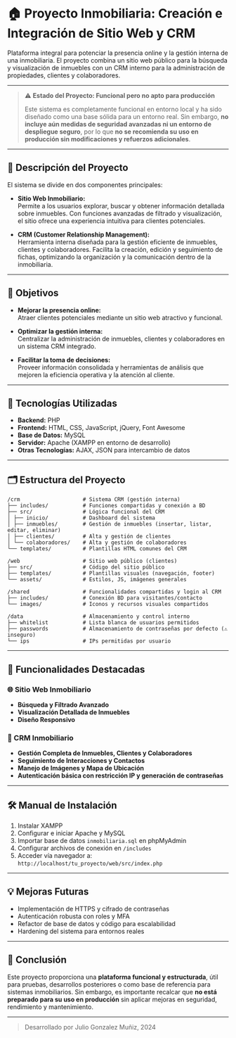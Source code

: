 # 🏠 Proyecto Inmobiliaria: Creación e Integración de Sitio Web y CRM

Plataforma integral para potenciar la presencia online y la gestión interna de una inmobiliaria. El proyecto combina un sitio web público para la búsqueda y visualización de inmuebles con un CRM interno para la administración de propiedades, clientes y colaboradores.

---

> ⚠️ **Estado del Proyecto: Funcional pero no apto para producción**
>
> Este sistema es completamente funcional en entorno local y ha sido diseñado como una base sólida para un entorno real. Sin embargo, **no incluye aún medidas de seguridad avanzadas ni un entorno de despliegue seguro**, por lo que **no se recomienda su uso en producción sin modificaciones y refuerzos adicionales**.

---

## 🚀 Descripción del Proyecto

El sistema se divide en dos componentes principales:

- **Sitio Web Inmobiliario:**  
  Permite a los usuarios explorar, buscar y obtener información detallada sobre inmuebles. Con funciones avanzadas de filtrado y visualización, el sitio ofrece una experiencia intuitiva para clientes potenciales.

- **CRM (Customer Relationship Management):**  
  Herramienta interna diseñada para la gestión eficiente de inmuebles, clientes y colaboradores. Facilita la creación, edición y seguimiento de fichas, optimizando la organización y la comunicación dentro de la inmobiliaria.

---

## 🎯 Objetivos

- **Mejorar la presencia online:**  
  Atraer clientes potenciales mediante un sitio web atractivo y funcional.

- **Optimizar la gestión interna:**  
  Centralizar la administración de inmuebles, clientes y colaboradores en un sistema CRM integrado.

- **Facilitar la toma de decisiones:**  
  Proveer información consolidada y herramientas de análisis que mejoren la eficiencia operativa y la atención al cliente.

---

## 🧰 Tecnologías Utilizadas

- **Backend:** PHP  
- **Frontend:** HTML, CSS, JavaScript, jQuery, Font Awesome  
- **Base de Datos:** MySQL  
- **Servidor:** Apache (XAMPP en entorno de desarrollo)  
- **Otras Tecnologías:** AJAX, JSON para intercambio de datos

---

## 🗂️ Estructura del Proyecto

```
/crm                    # Sistema CRM (gestión interna)
├── includes/           # Funciones compartidas y conexión a BD
├── src/                # Lógica funcional del CRM
│ ├── inicio/           # Dashboard del sistema
│ ├── inmuebles/        # Gestión de inmuebles (insertar, listar, editar, eliminar)
│ ├── clientes/         # Alta y gestión de clientes
│ └── colaboradores/    # Alta y gestión de colaboradores
└── templates/          # Plantillas HTML comunes del CRM

/web                    # Sitio web público (clientes)
├── src/                # Código del sitio público
├── templates/          # Plantillas visuales (navegación, footer)
└── assets/             # Estilos, JS, imágenes generales

/shared                 # Funcionalidades compartidas y login al CRM
├── includes/           # Conexión BD para visitantes/contacto
└── images/             # Iconos y recursos visuales compartidos

/data                   # Almacenamiento y control interno
├── whitelist           # Lista blanca de usuarios permitidos
├── passwords           # Almacenamiento de contraseñas por defecto (⚠️ inseguro)
└── ips                 # IPs permitidas por usuario
```

---

## 🧩 Funcionalidades Destacadas

### 🌐 Sitio Web Inmobiliario

- **Búsqueda y Filtrado Avanzado**  
- **Visualización Detallada de Inmuebles**  
- **Diseño Responsivo**

### 👥 CRM Inmobiliario

- **Gestión Completa de Inmuebles, Clientes y Colaboradores**  
- **Seguimiento de Interacciones y Contactos**  
- **Manejo de Imágenes y Mapa de Ubicación**  
- **Autenticación básica con restricción IP y generación de contraseñas**

---

## 🛠️ Manual de Instalación

1. Instalar XAMPP  
2. Configurar e iniciar Apache y MySQL  
3. Importar base de datos `inmobiliaria.sql` en phpMyAdmin  
4. Configurar archivos de conexión en `/includes`  
5. Acceder vía navegador a: `http://localhost/tu_proyecto/web/src/index.php`

---

## 💡 Mejoras Futuras

- Implementación de HTTPS y cifrado de contraseñas  
- Autenticación robusta con roles y MFA  
- Refactor de base de datos y código para escalabilidad  
- Hardening del sistema para entornos reales

---

## 🏁 Conclusión

Este proyecto proporciona una **plataforma funcional y estructurada**, útil para pruebas, desarrollos posteriores o como base de referencia para sistemas inmobiliarios. Sin embargo, es importante recalcar que **no está preparado para su uso en producción** sin aplicar mejoras en seguridad, rendimiento y mantenimiento.

---

> Desarrollado por Julio Gonzalez Muñiz, 2024

